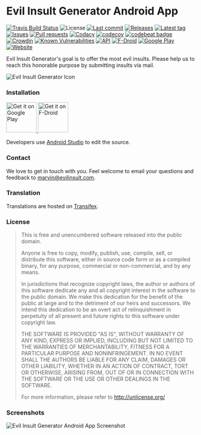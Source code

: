 # Evil Insult Generator Android App
[![Travis Build Status](https://travis-ci.org/EvilInsultGenerator/android-app.svg?branch=master)](https://travis-ci.org/EvilInsultGenerator/android-app)
![License](https://img.shields.io/github/license/EvilInsultGenerator/android-app.svg)
[![Last commit](https://img.shields.io/github/last-commit/EvilInsultGenerator/android-app.svg?style=flat)](https://github.com/EvilInsultGenerator/android-app/commits)
[![Releases](https://img.shields.io/github/downloads/EvilInsultGenerator/android-app/total.svg?style=flat)](https://github.com/EvilInsultGenerator/android-app/releases)
[![Latest tag](https://img.shields.io/github/tag/EvilInsultGenerator/android-app.svg?style=flat)](https://github.com/EvilInsultGenerator/android-app/tags)
[![Issues](https://img.shields.io/github/issues/EvilInsultGenerator/android-app.svg?style=flat)](https://github.com/EvilInsultGenerator/android-app/issues)
[![Pull requests](https://img.shields.io/github/issues-pr/EvilInsultGenerator/android-app.svg?style=flat)](https://github.com/EvilInsultGenerator/android-app/pulls)
[![Codacy](https://api.codacy.com/project/badge/Grade/ded73a40a6e744ae90ab233704adf927)](https://www.codacy.com/app/EvilInsultGenerator/android-app?utm_source=github.com&amp;utm_medium=referral&amp;utm_content=EvilInsultGenerator/android-app&amp;utm_campaign=Badge_Grade) 
[![codecov](https://codecov.io/gh/EvilInsultGenerator/android-app/branch/master/graph/badge.svg)](https://codecov.io/gh/EvilInsultGenerator/android-app)
[![codebeat badge](https://codebeat.co/badges/3bd8e967-a081-4045-b363-6991220a2afe)](https://codebeat.co/projects/github-com-evilinsultgenerator-android-app-master)
[![Crowdin](https://badges.crowdin.net/evil-insult-generator-android/localized.svg)](https://crowdin.com/project/evil-insult-generator-android)
[![Known Vulnerabilities](https://snyk.io/test/github/EvilInsultGenerator/android-app/badge.svg?targetFile=app/build.gradle)](https://snyk.io/test/github/EvilInsultGenerator/android-app?targetFile=app/build.gradle)
[![API](https://img.shields.io/badge/API-21%2B-brightgreen.svg?style=flat)](https://android-arsenal.com/api?level=21)
[![F-Droid](https://img.shields.io/f-droid/v/com.evilinsult.svg)](https://f-droid.org/app/com.evilinsult)
[![Google Play](https://badgen.net/badge/icon/googleplay?icon=googleplay&label)](https://play.google.com/store/apps/details?id=com.evilinsult)
[![Website](https://img.shields.io/website-up-down-green-red/https/shields.io.svg)](https://evilinsult.com)

Evil Insult Generator's goal is to offer the most evil insults. Please help us to reach this honorable purpose by submitting insults
via mail.

![Evil Insult Generator Icon](https://cloud.githubusercontent.com/assets/22981912/19600664/5521d010-97a6-11e6-9f67-fec931b199d7.png)

### Installation

<p align="left">
<a href="https://play.google.com/store/apps/details?id=com.evilinsult">
    <img alt="Get it on Google Play"
        height="80"
        src="https://play.google.com/intl/en_us/badges/images/generic/en_badge_web_generic.png" />
</a>  
<a href="https://f-droid.org/app/com.evilinsult">
    <img alt="Get it on F-Droid"
        height="80"
        src="https://f-droid.org/badge/get-it-on.png" />
        </a>
</p>

Developers use [Android Studio](https://developer.android.com/studio/) to edit the source. 

### Contact

We love to get in touch with you. Feel welcome to email your questions and feedback to [marvin@evilinsult.com](mailto:marvin@evilinsult.com).

### Translation

Translations are hosted on [Transifex](https://www.transifex.com/evil-insult-generator/).

### License
> This is free and unencumbered software released into the public domain.
> 
> Anyone is free to copy, modify, publish, use, compile, sell, or
> distribute this software, either in source code form or as a compiled
> binary, for any purpose, commercial or non-commercial, and by any
> means.
> 
> In jurisdictions that recognize copyright laws, the author or authors
> of this software dedicate any and all copyright interest in the
> software to the public domain. We make this dedication for the benefit
> of the public at large and to the detriment of our heirs and
> successors. We intend this dedication to be an overt act of
> relinquishment in perpetuity of all present and future rights to this
> software under copyright law.
> 
> THE SOFTWARE IS PROVIDED "AS IS", WITHOUT WARRANTY OF ANY KIND,
> EXPRESS OR IMPLIED, INCLUDING BUT NOT LIMITED TO THE WARRANTIES OF
> MERCHANTABILITY, FITNESS FOR A PARTICULAR PURPOSE AND NONINFRINGEMENT.
> IN NO EVENT SHALL THE AUTHORS BE LIABLE FOR ANY CLAIM, DAMAGES OR
> OTHER LIABILITY, WHETHER IN AN ACTION OF CONTRACT, TORT OR OTHERWISE,
> ARISING FROM, OUT OF OR IN CONNECTION WITH THE SOFTWARE OR THE USE OR
> OTHER DEALINGS IN THE SOFTWARE.
> 
> For more information, please refer to <http://unlicense.org/>

### Screenshots

![Evil Insult Generator Android App Screenshot](https://raw.githubusercontent.com/EvilInsultGenerator/android-app/master/fastlane/metadata/android/en-US/images/phoneScreenshots/1.jpg)

